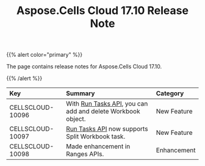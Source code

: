 ﻿---
title: Aspose.Cells Cloud 17.10 Release Note
second_title: Aspose.Cells Cloud Documen
type: docs
url: /ar/aspose-cells-cloud-17-10-release-notes/
aliases: [/aspose-cells-for-cloud-17-10-release-notes/]
description: Aspose.Cells Cloud supports Excel to create, convert, merge, split, protected, inner object operation, and so on
weight: 20
---
{{% alert color="primary" %}} 

The page contains release notes for Aspose.Cells Cloud 17.10.

{{% /alert %}} 

|**Key**|**Summary**|**Category**|
|:- |:- |:- |
|CELLSCLOUD-10096|With [Run Tasks API](https://apireference.aspose.cloud/cells/#!/CellsTask/CellsTask_PostRunTask), you can add and delete Workbook object.|New Feature|
|CELLSCLOUD-10097|[Run Tasks API](https://apireference.aspose.cloud/cells/#!/CellsTask/CellsTask_PostRunTask) now supports Split Workbook task.|New Feature|
|CELLSCLOUD-10098|Made enhancement in Ranges APIs.|Enhancement|

